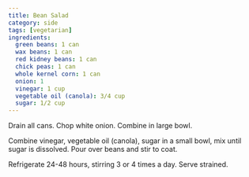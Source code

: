 ```yaml
---
title: Bean Salad
category: side
tags: [vegetarian]
ingredients:
  green beans: 1 can
  wax beans: 1 can
  red kidney beans: 1 can
  chick peas: 1 can
  whole kernel corn: 1 can
  onion: 1
  vinegar: 1 cup
  vegetable oil (canola): 3/4 cup
  sugar: 1/2 cup
---
```


Drain all cans.
Chop white onion.
Combine in large bowl.

Combine vinegar, vegetable oil (canola), sugar in a small bowl, mix until sugar is dissolved.
Pour over beans and stir to coat.

Refrigerate 24-48 hours, stirring 3 or 4 times a day.
Serve strained.
